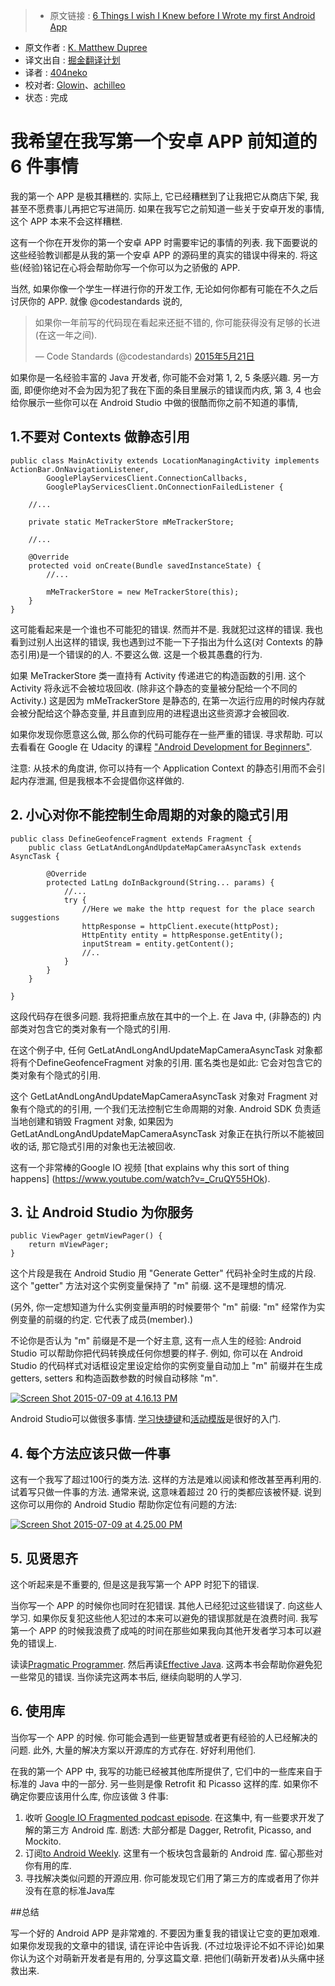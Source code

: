 > * 原文链接 : [6 Things I wish I Knew before I Wrote my first Android App](http://www.philosophicalhacker.com/2015/07/09/6-things-i-wish-i-knew-before-i-wrote-my-first-android-app/)
* 原文作者 : [K. Matthew Dupree](https://infinum.co/the-capsized-eight/author/ivan-kust)
* 译文出自 : [掘金翻译计划](http://www.philosophicalhacker.com/)
* 译者 : [404neko](https://github.com/404neko)
* 校对者: [Glowin](https://github.com/Glowin)、[achilleo](https://github.com/achilleo)
* 状态 :  完成

# 我希望在我写第一个安卓 APP 前知道的 6 件事情

我的第一个 APP 是极其糟糕的. 实际上, 它已经糟糕到了让我把它从商店下架, 我甚至不愿费事儿再把它写进简历. 如果在我写它之前知道一些关于安卓开发的事情, 这个 APP 本来不会这样糟糕.

这有一个你在开发你的第一个安卓 APP 时需要牢记的事情的列表. 我下面要说的这些经验教训都是从我的第一个安卓 APP 的源码里的真实的错误中得来的. 将这些(经验)铭记在心将会帮助你写一个你可以为之骄傲的 APP.

当然, 如果你像一个学生一样进行你的开发工作, 无论如何你都有可能在不久之后讨厌你的 APP. 就像 @codestandards 说的,

> 如果你一年前写的代码现在看起来还挺不错的, 你可能获得没有足够的长进(在这一年之间).
> 
> — Code Standards (@codestandards) [2015年5月21日](https://twitter.com/codestandards/status/601373392059518976)

如果你是一名经验丰富的 Java 开发者, 你可能不会对第 1, 2, 5 条感兴趣. 另一方面, 即便你绝对不会为因为犯了我在下面的条目里展示的错误而内疚, 第 3, 4 也会给你展示一些你可以在 Android Studio 中做的很酷而你之前不知道的事情, 

## 1\.不要对 Contexts 做静态引用

    public class MainActivity extends LocationManagingActivity implements ActionBar.OnNavigationListener,
            GooglePlayServicesClient.ConnectionCallbacks,
            GooglePlayServicesClient.OnConnectionFailedListener {

        //...

        private static MeTrackerStore mMeTrackerStore; 

        //...

        @Override
        protected void onCreate(Bundle savedInstanceState) {
            //...

            mMeTrackerStore = new MeTrackerStore(this);
        }
    }

这可能看起来是一个谁也不可能犯的错误. 然而并不是. 我就犯过这样的错误. 我也看到过别人出这样的错误, 我也遇到过不能一下子指出为什么这(对 Contexts 的静态引用)是一个错误的的人. 不要这么做. 这是一个极其愚蠢的行为.

如果 MeTrackerStore 类一直持有 Activity 传递进它的构造函数的引用. 这个 Activity 将永远不会被垃圾回收. (除非这个静态的变量被分配给一个不同的 Activity.) 这是因为 mMeTrackerStore 是静态的, 在第一次运行应用的时候内存就会被分配给这个静态变量, 并且直到应用的进程退出这些资源才会被回收.

如果你发现你愿意这么做, 那么你的代码可能存在一些严重的错误. 寻求帮助. 可以去看看在 Google 在 Udacity 的课程 ["Android Development for Beginners"](https://www.udacity.com/course/android-development-for-beginners--ud837).

注意: 从技术的角度讲, 你可以持有一个 Application Context 的静态引用而不会引起内存泄漏, 但是我根本不会提倡你这样做的.

## 2\. 小心对你不能控制生命周期的对象的隐式引用

    public class DefineGeofenceFragment extends Fragment {
        public class GetLatAndLongAndUpdateMapCameraAsyncTask extends AsyncTask {

            @Override
            protected LatLng doInBackground(String... params) {
                //...
                try {
                    //Here we make the http request for the place search suggestions
                    httpResponse = httpClient.execute(httpPost);
                    HttpEntity entity = httpResponse.getEntity();
                    inputStream = entity.getContent();
                    //..
                }
            }
        }

    }

这段代码存在很多问题. 我将把重点放在其中的一个上.  在 Java 中, (非静态的) 内部类对包含它的类对象有一个隐式的引用.

在这个例子中, 任何 GetLatAndLongAndUpdateMapCameraAsyncTask 对象都将有个DefineGeofenceFragment 对象的引用. 匿名类也是如此: 它会对包含它的类对象有个隐式的引用.

这个 GetLatAndLongAndUpdateMapCameraAsyncTask 对象对 Fragment 对象有个隐式的的引用, 一个我们无法控制它生命周期的对象. Android SDK 负责适当地创建和销毁 Fragment 对象, 如果因为 GetLatAndLongAndUpdateMapCameraAsyncTask 对象正在执行所以不能被回收的话, 那它隐式引用的对象也无法被回收.

这有一个非常棒的Google IO 视频  [that explains why this sort of thing happens]
(https://www.youtube.com/watch?v=_CruQY55HOk).

## 3\. 让 Android Studio 为你服务

    public ViewPager getmViewPager() {
        return mViewPager;
    }

这个片段是我在 Android Studio 用 "Generate Getter" 代码补全时生成的片段. 这个 "getter" 方法对这个实例变量保持了 "m" 前缀. 这不是理想的情况.

(另外, 你一定想知道为什么实例变量声明的时候要带个 "m" 前缀: "m" 经常作为实例变量的前缀的约定. 它代表了成员(member).)

不论你是否认为 "m" 前缀是不是一个好主意, 这有一点人生的经验: Android Studio 可以帮助你把代码转换成任何你想要的样子. 例如, 你可以在 Android Studio 的代码样式对话框设定里设定给你的实例变量自动加上 "m" 前缀并在生成 getters, setters 和构造函数参数的时候自动移除 "m".

[![Screen Shot 2015-07-09 at 4.16.13 PM](http://i1.wp.com/www.philosophicalhacker.com/wp-content/uploads/2015/07/Screen-Shot-2015-07-09-at-4.16.13-PM.png?resize=620%2C432)](http://i1.wp.com/www.philosophicalhacker.com/wp-content/uploads/2015/07/Screen-Shot-2015-07-09-at-4.16.13-PM.png)

Android Studio可以做很多事情. [学习快捷键](http://www.developerphil.com/android-studio-tips-of-the-day-roundup-1/)和[活动模版](https://www.jetbrains.com/idea/help/live-templates.html)是很好的入门.

## 4\. 每个方法应该只做一件事

这有一个我写了超过100行的类方法. 这样的方法是难以阅读和修改甚至再利用的. 试着写只做一件事的方法. 通常来说, 这意味着超过 20 行的类都应该被怀疑. 说到这你可以用你的 Android Studio 帮助你定位有问题的方法:

[![Screen Shot 2015-07-09 at 4.25.00 PM](http://i2.wp.com/www.philosophicalhacker.com/wp-content/uploads/2015/07/Screen-Shot-2015-07-09-at-4.25.00-PM.png?resize=620%2C435)](http://i2.wp.com/www.philosophicalhacker.com/wp-content/uploads/2015/07/Screen-Shot-2015-07-09-at-4.25.00-PM.png)

## 5\. 见贤思齐

这个听起来是不重要的, 但是这是我写第一个 APP 时犯下的错误.

 当你写一个 APP 的时候你也同时在犯错误. 其他人已经犯过这些错误了.  向这些人学习. 如果你反复犯这些他人犯过的本来可以避免的错误那就是在浪费时间. 我写第一个 APP 的时候我浪费了成吨的时间在那些如果我向其他开发者学习本可以避免的错误上.

读读[Pragmatic Programmer](http://www.amazon.com/The-Pragmatic-Programmer-Journeyman-Master/dp/020161622X). 然后再读[Effective Java](http://www.amazon.com/Effective-Java-Edition-Joshua-Bloch/dp/0321356683). 这两本书会帮助你避免犯一些常见的错误. 当你读完这两本书后, 继续向聪明的人学习.

## 6\. 使用库

当你写一个 APP 的时候. 你可能会遇到一些更智慧或者更有经验的人已经解决的问题. 此外, 大量的解决方案以开源库的方式存在. 好好利用他们.

在我的第一个 APP 中, 我写的功能已经被其他库所提供了, 它们中的一些库来自于标准的 Java 中的一部分. 另一些则是像 Retrofit 和 Picasso 这样的库. 如果你不确定你要应该用什么库, 你应该做 3 件事:

1. 收听 [Google IO Fragmented podcast episode](http://fragmentedpodcast.com/episodes/9/). 在这集中, 有一些要求开发了解的第三方 Android 库. 
剧透: 大部分都是 Dagger, Retrofit, Picasso, and Mockito.
2. 订阅[to Android Weekly](http://androidweekly.net/). 这里有一个板块包含最新的 Android 库. 留心那些对你有用的库.
3. 寻找解决类似问题的开源应用. 你可能发现它们用了第三方的库或者用了你并没有在意的标准Java库

##总结

写一个好的 Android APP 是非常难的. 不要因为重复我的错误让它变的更加艰难. 如果你发现我的文章中的错误, 请在评论中告诉我. (不过垃圾评论不如不评论)如果你认为这个对萌新开发者是有用的, 分享这篇文章. 把他们(萌新开发者)从头痛中拯救出来.
